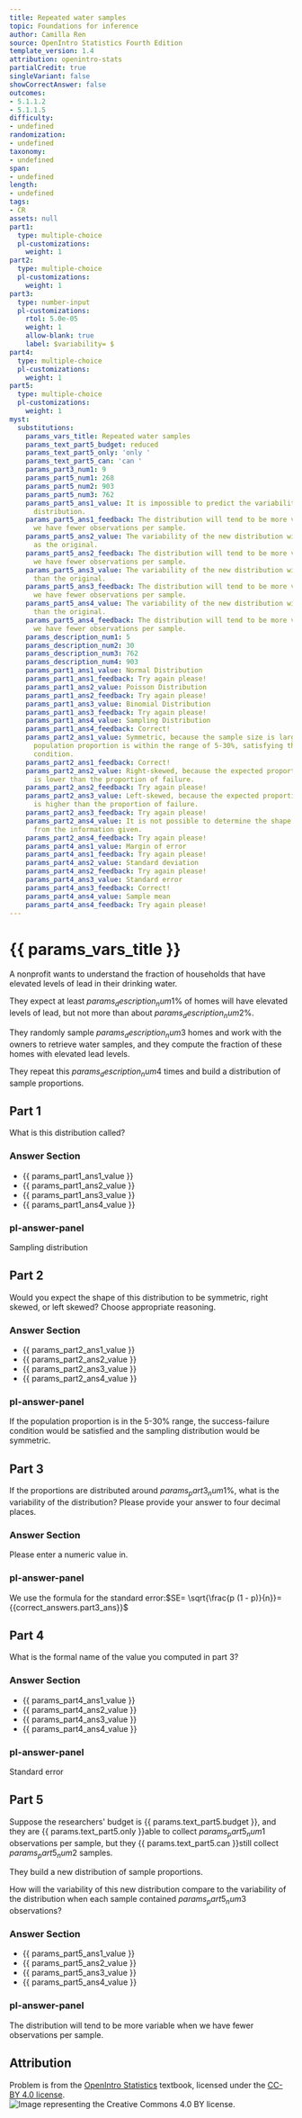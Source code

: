```yaml
---
title: Repeated water samples
topic: Foundations for inference
author: Camilla Ren
source: OpenIntro Statistics Fourth Edition
template_version: 1.4
attribution: openintro-stats
partialCredit: true
singleVariant: false
showCorrectAnswer: false
outcomes:
- 5.1.1.2
- 5.1.1.5
difficulty:
- undefined
randomization:
- undefined
taxonomy:
- undefined
span:
- undefined
length:
- undefined
tags:
- CR
assets: null
part1:
  type: multiple-choice
  pl-customizations:
    weight: 1
part2:
  type: multiple-choice
  pl-customizations:
    weight: 1
part3:
  type: number-input
  pl-customizations:
    rtol: 5.0e-05
    weight: 1
    allow-blank: true
    label: $variability= $
part4:
  type: multiple-choice
  pl-customizations:
    weight: 1
part5:
  type: multiple-choice
  pl-customizations:
    weight: 1
myst:
  substitutions:
    params_vars_title: Repeated water samples
    params_text_part5_budget: reduced
    params_text_part5_only: 'only '
    params_text_part5_can: 'can '
    params_part3_num1: 9
    params_part5_num1: 268
    params_part5_num2: 903
    params_part5_num3: 762
    params_part5_ans1_value: It is impossible to predict the variability of the new
      distribution.
    params_part5_ans1_feedback: The distribution will tend to be more variable when
      we have fewer observations per sample.
    params_part5_ans2_value: The variability of the new distribution will be the same
      as the original.
    params_part5_ans2_feedback: The distribution will tend to be more variable when
      we have fewer observations per sample.
    params_part5_ans3_value: The variability of the new distribution will be less
      than the original.
    params_part5_ans3_feedback: The distribution will tend to be more variable when
      we have fewer observations per sample.
    params_part5_ans4_value: The variability of the new distribution will be greater
      than the original.
    params_part5_ans4_feedback: The distribution will tend to be more variable when
      we have fewer observations per sample.
    params_description_num1: 5
    params_description_num2: 30
    params_description_num3: 762
    params_description_num4: 903
    params_part1_ans1_value: Normal Distribution
    params_part1_ans1_feedback: Try again please!
    params_part1_ans2_value: Poisson Distribution
    params_part1_ans2_feedback: Try again please!
    params_part1_ans3_value: Binomial Distribution
    params_part1_ans3_feedback: Try again please!
    params_part1_ans4_value: Sampling Distribution
    params_part1_ans4_feedback: Correct!
    params_part2_ans1_value: Symmetric, because the sample size is large and the expected
      population proportion is within the range of 5-30%, satisfying the success-failure
      condition.
    params_part2_ans1_feedback: Correct!
    params_part2_ans2_value: Right-skewed, because the expected proportion of success
      is lower than the proportion of failure.
    params_part2_ans2_feedback: Try again please!
    params_part2_ans3_value: Left-skewed, because the expected proportion of success
      is higher than the proportion of failure.
    params_part2_ans3_feedback: Try again please!
    params_part2_ans4_value: It is not possible to determine the shape of the distribution
      from the information given.
    params_part2_ans4_feedback: Try again please!
    params_part4_ans1_value: Margin of error
    params_part4_ans1_feedback: Try again please!
    params_part4_ans2_value: Standard deviation
    params_part4_ans2_feedback: Try again please!
    params_part4_ans3_value: Standard error
    params_part4_ans3_feedback: Correct!
    params_part4_ans4_value: Sample mean
    params_part4_ans4_feedback: Try again please!
---
```

# {{ params_vars_title }}
A nonprofit wants to understand the fraction of households that have elevated levels of lead in their drinking water.

They expect at least ${{ params_description_num1 }}$% of homes will have elevated levels of lead, but not more than about ${{ params_description_num2 }}$%.

They randomly sample ${{ params_description_num3 }}$ homes and work with the owners to retrieve water samples, and they compute the fraction of these homes with elevated lead levels.

They repeat this ${{ params_description_num4}}$ times and build a distribution of sample proportions.

## Part 1

What is this distribution called?

### Answer Section

- {{ params_part1_ans1_value }}
- {{ params_part1_ans2_value }}
- {{ params_part1_ans3_value }}
- {{ params_part1_ans4_value }}

### pl-answer-panel

Sampling distribution

## Part 2

Would you expect the shape of this distribution to be symmetric, right skewed, or left skewed? Choose appropriate reasoning.

### Answer Section

- {{ params_part2_ans1_value }}
- {{ params_part2_ans2_value }}
- {{ params_part2_ans3_value }}
- {{ params_part2_ans4_value }}

### pl-answer-panel

If the population proportion is in the 5-30% range, the success-failure condition would be satisfied and the sampling distribution would be symmetric.

## Part 3

If the proportions are distributed around ${{ params_part3_num1 }}$%, what is the variability of the distribution? Please provide your answer to four decimal places.

### Answer Section

Please enter a numeric value in.

### pl-answer-panel

We use the formula for the standard error:$SE= \sqrt{\frac{p (1 - p)}{n}}= {{correct_answers.part3_ans}}$

## Part 4

What is the formal name of the value you computed in part 3?

### Answer Section

- {{ params_part4_ans1_value }}
- {{ params_part4_ans2_value }}
- {{ params_part4_ans3_value }}
- {{ params_part4_ans4_value }}

### pl-answer-panel

Standard error

## Part 5

Suppose the researchers' budget is {{ params.text_part5.budget }}, and they are {{ params.text_part5.only }}able to collect ${{ params_part5_num1 }}$ observations per sample, but they {{ params.text_part5.can }}still collect ${{ params_part5_num2 }}$ samples.

They build a new distribution of sample proportions.

How will the variability of this new distribution compare to the variability of the distribution when each sample contained ${{ params_part5_num3 }}$ observations?

### Answer Section

- {{ params_part5_ans1_value }}
- {{ params_part5_ans2_value }}
- {{ params_part5_ans3_value }}
- {{ params_part5_ans4_value }}

### pl-answer-panel

The distribution will tend to be more variable when we have fewer observations per sample.

## Attribution

Problem is from the [OpenIntro Statistics](https://openintro.org/book/os/) textbook, licensed under the [CC-BY 4.0 license](https://creativecommons.org/licenses/by/4.0/).<br>![Image representing the Creative Commons 4.0 BY license.](https://raw.githubusercontent.com/firasm/bits/master/by.png)
